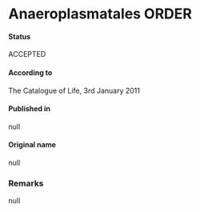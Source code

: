# Anaeroplasmatales ORDER

#### Status
ACCEPTED

#### According to
The Catalogue of Life, 3rd January 2011

#### Published in
null

#### Original name
null

### Remarks
null